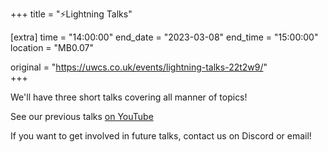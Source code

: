 +++
title = "⚡Lightning Talks"

[extra]
time = "14:00:00"
end_date = "2023-03-08"
end_time = "15:00:00"
location = "MB0.07"

original = "https://uwcs.co.uk/events/lightning-talks-22t2w9/"    
+++

We'll have three short talks covering all manner of topics!

See our previous talks [on YouTube](https://youtube.com/playlist?list=PLM7py5yAB4FxS3FzpBD4BA29M6Ue5qyVe)

If you want to get involved in future talks, contact us on Discord or email!
